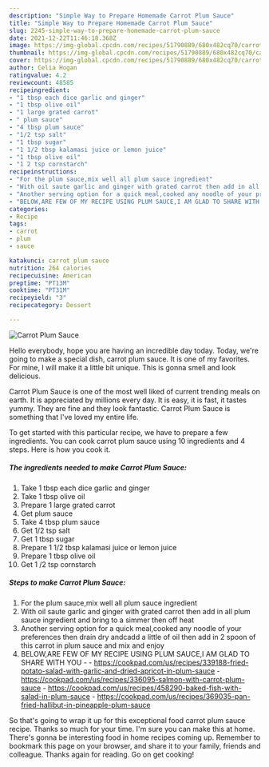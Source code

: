 ```yaml
---
description: "Simple Way to Prepare Homemade Carrot Plum Sauce"
title: "Simple Way to Prepare Homemade Carrot Plum Sauce"
slug: 2245-simple-way-to-prepare-homemade-carrot-plum-sauce
date: 2021-12-22T11:46:18.368Z
image: https://img-global.cpcdn.com/recipes/51790889/680x482cq70/carrot-plum-sauce-recipe-main-photo.jpg
thumbnail: https://img-global.cpcdn.com/recipes/51790889/680x482cq70/carrot-plum-sauce-recipe-main-photo.jpg
cover: https://img-global.cpcdn.com/recipes/51790889/680x482cq70/carrot-plum-sauce-recipe-main-photo.jpg
author: Celia Hogan
ratingvalue: 4.2
reviewcount: 48585
recipeingredient:
- "1 tbsp each dice garlic and ginger"
- "1 tbsp olive oil"
- "1 large grated carrot"
- " plum sauce"
- "4 tbsp plum sauce"
- "1/2 tsp salt"
- "1 tbsp sugar"
- "1 1/2 tbsp kalamasi juice or lemon juice"
- "1 tbsp olive oil"
- "1 2 tsp cornstarch"
recipeinstructions:
- "For the plum sauce,mix well all plum sauce ingredient"
- "With oil saute garlic and ginger with grated carrot then add in all plum sauce ingredient and bring to a simmer then off heat"
- "Another serving option for a quick meal,cooked any noodle of your preferences then drain dry andcadd a little of oil then add in 2 spoon of this carrot in plum sauce and mix and enjoy"
- "BELOW,ARE FEW OF MY RECIPE USING PLUM SAUCE,I AM GLAD TO SHARE WITH YOU  https://cookpad.com/us/recipes/339188-fried-potato-salad-with-garlic-and-dried-apricot-in-plum-sauce https://cookpad.com/us/recipes/336095-salmon-with-carrot-plum-sauce https://cookpad.com/us/recipes/458290-baked-fish-with-salad-in-plum-sauce https://cookpad.com/us/recipes/369035-pan-fried-hallibut-in-pineapple-plum-sauce"
categories:
- Recipe
tags:
- carrot
- plum
- sauce

katakunci: carrot plum sauce 
nutrition: 264 calories
recipecuisine: American
preptime: "PT13M"
cooktime: "PT31M"
recipeyield: "3"
recipecategory: Dessert

---
```



![Carrot Plum Sauce](https://img-global.cpcdn.com/recipes/51790889/680x482cq70/carrot-plum-sauce-recipe-main-photo.jpg)

Hello everybody, hope you are having an incredible day today. Today, we're going to make a special dish, carrot plum sauce. It is one of my favorites. For mine, I will make it a little bit unique. This is gonna smell and look delicious.



Carrot Plum Sauce is one of the most well liked of current trending meals on earth. It is appreciated by millions every day. It is easy, it is fast, it tastes yummy. They are fine and they look fantastic. Carrot Plum Sauce is something that I've loved my entire life.


To get started with this particular recipe, we have to prepare a few ingredients. You can cook carrot plum sauce using 10 ingredients and 4 steps. Here is how you cook it.

<!--inarticleads1-->

##### The ingredients needed to make Carrot Plum Sauce:

1. Take 1 tbsp each dice garlic and ginger
1. Take 1 tbsp olive oil
1. Prepare 1 large grated carrot
1. Get  plum sauce
1. Take 4 tbsp plum sauce
1. Get 1/2 tsp salt
1. Get 1 tbsp sugar
1. Prepare 1 1/2 tbsp kalamasi juice or lemon juice
1. Prepare 1 tbsp olive oil
1. Get 1 /2 tsp cornstarch




<!--inarticleads2-->

##### Steps to make Carrot Plum Sauce:

1. For the plum sauce,mix well all plum sauce ingredient
1. With oil saute garlic and ginger with grated carrot then add in all plum sauce ingredient and bring to a simmer then off heat
1. Another serving option for a quick meal,cooked any noodle of your preferences then drain dry andcadd a little of oil then add in 2 spoon of this carrot in plum sauce and mix and enjoy
1. BELOW,ARE FEW OF MY RECIPE USING PLUM SAUCE,I AM GLAD TO SHARE WITH YOU -  - https://cookpad.com/us/recipes/339188-fried-potato-salad-with-garlic-and-dried-apricot-in-plum-sauce - https://cookpad.com/us/recipes/336095-salmon-with-carrot-plum-sauce - https://cookpad.com/us/recipes/458290-baked-fish-with-salad-in-plum-sauce - https://cookpad.com/us/recipes/369035-pan-fried-hallibut-in-pineapple-plum-sauce




So that's going to wrap it up for this exceptional food carrot plum sauce recipe. Thanks so much for your time. I'm sure you can make this at home. There's gonna be interesting food in home recipes coming up. Remember to bookmark this page on your browser, and share it to your family, friends and colleague. Thanks again for reading. Go on get cooking!
